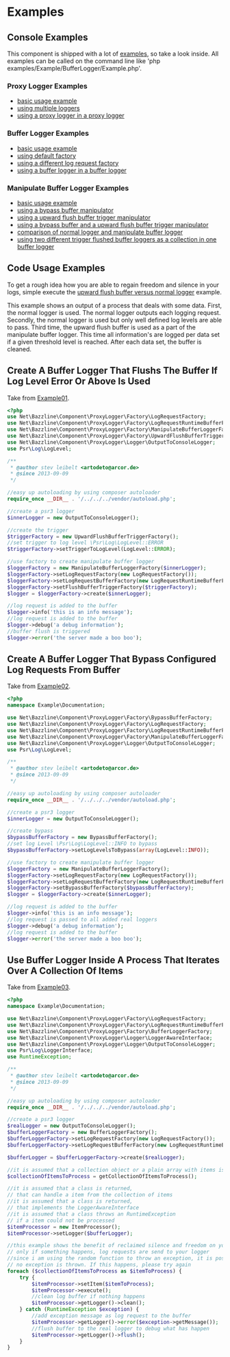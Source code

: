 # Examples

## Console Examples

This component is shipped with a lot of [examples](https://github.com/stevleibelt/php_component_proxy_logger/tree/master/examples/Example), so take a look inside. All examples can be called on the command line like 'php examples/Example/BufferLogger/Example.php'.

### Proxy Logger Examples

* [basic usage example](https://github.com/stevleibelt/php_component_proxy_logger/blob/master/examples/Example/ProxyLogger/Example.php)
* [using multiple loggers](https://github.com/stevleibelt/php_component_proxy_logger/blob/master/examples/Example/ProxyLogger/ExampleWithTwoLoggers.php)
* [using a proxy logger in a proxy logger](https://github.com/stevleibelt/php_component_proxy_logger/blob/master/examples/Example/ProxyLogger/ExampleWithProxyLoggerInProxyLogger.php)

### Buffer Logger Examples

* [basic usage example](https://github.com/stevleibelt/php_component_proxy_logger/blob/master/examples/Example/BufferLogger/Example.php)
* [using default factory](https://github.com/stevleibelt/php_component_proxy_logger/blob/master/examples/Example/BufferLogger/ExampleWithDefaultBufferLoggerFactory.php)
* [using a different log request factory](https://github.com/stevleibelt/php_component_proxy_logger/blob/master/examples/Example/BufferLogger/ExampleWithDateTimePrefixedMessageLogRequest.php)
* [using a buffer logger in a buffer logger](https://github.com/stevleibelt/php_component_proxy_logger/blob/master/examples/Example/BufferLogger/ExampleWithBufferLoggerInBufferLoggerBufferLoggerInBufferLogger.php)

### Manipulate Buffer Logger Examples

* [basic usage example](https://github.com/stevleibelt/php_component_proxy_logger/blob/master/examples/Example/ManipulateBufferLogger/Example.php)
* [using a bypass buffer manipulator](https://github.com/stevleibelt/php_component_proxy_logger/blob/master/examples/Example/ManipulateBufferLogger/ExampleWithBypassBuffer.php)
* [using a upward flush buffer trigger manipulator](https://github.com/stevleibelt/php_component_proxy_logger/blob/master/examples/Example/ManipulateBufferLogger/ExampleWithUpwardFlushBufferTrigger.php)
* [using a bypass buffer and a upward flush buffer trigger manipulator](https://github.com/stevleibelt/php_component_proxy_logger/blob/master/examples/Example/ManipulateBufferLogger/ExampleWithBypassBufferAndUpwardFlushBufferTrigger.php)
* [comparison of normal logger and manipulate buffer logger](https://github.com/stevleibelt/php_component_proxy_logger/blob/master/examples/Example/ManipulateBufferLogger/ExampleWithUpwardFlushBufferTriggerVersusNormalLogger.php)
* [using two different trigger flushed buffer loggers as a collection in one buffer logger](https://github.com/stevleibelt/php_component_proxy_logger/blob/master/examples/Example/ManipulateBufferLogger/ExampleWithTwoManipulateBufferLoggerInOneBufferLogger.php)

## Code Usage Examples

To get a rough idea how you are able to regain freedom and silence in your logs, simple execute the [upward flush buffer versus normal logger](https://github.com/stevleibelt/php_component_proxy_logger/blob/master/examples/Example/ManipulateBufferLogger/ExampleWithUpwardFlushBufferTriggerVersusNormalLogger.php) example.

This example shows an output of a process that deals with some data. First, the normal logger is used. The normal logger outputs each logging request. Secondly, the normal logger is used but only well defined log levels are able to pass. Third time, the upward flush buffer is used as a part of the manipulate buffer logger. This time all information's are logged per data set if a given threshold level is reached. After each data set, the buffer is cleaned.

## Create A Buffer Logger That Flushs The Buffer If Log Level Error Or Above Is Used

Take from [Example01](https://github.com/stevleibelt/php_component_proxy_logger/blob/master/examples/Example/Documentation/Example01.php).

```php
<?php
use Net\Bazzline\Component\ProxyLogger\Factory\LogRequestFactory;
use Net\Bazzline\Component\ProxyLogger\Factory\LogRequestRuntimeBufferFactory;
use Net\Bazzline\Component\ProxyLogger\Factory\ManipulateBufferLoggerFactory;
use Net\Bazzline\Component\ProxyLogger\Factory\UpwardFlushBufferTriggerFactory;
use Net\Bazzline\Component\ProxyLogger\Logger\OutputToConsoleLogger;
use Psr\Log\LogLevel;

/**
 * @author stev leibelt <artodeto@arcor.de>
 * @since 2013-09-09
 */

//easy up autoloading by using composer autoloader
require_once __DIR__ . '/../../../vendor/autoload.php';

//create a psr3 logger
$innerLogger = new OutputToConsoleLogger();

//create the trigger
$triggerFactory = new UpwardFlushBufferTriggerFactory();
//set trigger to log level \Psr\Log\LogLevel::ERROR
$triggerFactory->setTriggerToLogLevel(LogLevel::ERROR);

//use factory to create manipulate buffer logger
$loggerFactory = new ManipulateBufferLoggerFactory($innerLogger);
$loggerFactory->setLogRequestFactory(new LogRequestFactory());
$loggerFactory->setLogRequestBufferFactory(new LogRequestRuntimeBufferFactory());
$loggerFactory->setFlushBufferTriggerFactory($triggerFactory);
$logger = $loggerFactory->create($innerLogger);

//log request is added to the buffer
$logger->info('this is an info message');
//log request is added to the buffer
$logger->debug('a debug information');
//buffer flush is triggered
$logger->error('the server made a boo boo');
```

## Create A Buffer Logger That Bypass Configured Log Requests From Buffer

Take from [Example02](https://github.com/stevleibelt/php_component_proxy_logger/blob/master/examples/Example/Documentation/Example02.php).

```php
<?php
namespace Example\Documentation;

use Net\Bazzline\Component\ProxyLogger\Factory\BypassBufferFactory;
use Net\Bazzline\Component\ProxyLogger\Factory\LogRequestFactory;
use Net\Bazzline\Component\ProxyLogger\Factory\LogRequestRuntimeBufferFactory;
use Net\Bazzline\Component\ProxyLogger\Factory\ManipulateBufferLoggerFactory;
use Net\Bazzline\Component\ProxyLogger\Logger\OutputToConsoleLogger;
use Psr\Log\LogLevel;

/**
 * @author stev leibelt <artodeto@arcor.de>
 * @since 2013-09-09
 */

//easy up autoloading by using composer autoloader
require_once __DIR__ . '/../../../vendor/autoload.php';

//create a psr3 logger
$innerLogger = new OutputToConsoleLogger();

//create bypass
$bypassBufferFactory = new BypassBufferFactory();
//set log Level \Psr\Log\LogLevel::INFO to bypass
$bypassBufferFactory->setLogLevelsToBypass(array(LogLevel::INFO));

//use factory to create manipulate buffer logger
$loggerFactory = new ManipulateBufferLoggerFactory();
$loggerFactory->setLogRequestFactory(new LogRequestFactory());
$loggerFactory->setLogRequestBufferFactory(new LogRequestRuntimeBufferFactory());
$loggerFactory->setBypassBufferFactory($bypassBufferFactory);
$logger = $loggerFactory->create($innerLogger);

//log request is added to the buffer
$logger->info('this is an info message');
//log request is passed to all added real loggers
$logger->debug('a debug information');
//log request is added to the buffer
$logger->error('the server made a boo boo');
```

## Use Buffer Logger Inside A Process That Iterates Over A Collection Of Items

Take from [Example03](https://github.com/stevleibelt/php_component_proxy_logger/blob/master/examples/Example/Documentation/Example03.php).

```php
<?php
namespace Example\Documentation;

use Net\Bazzline\Component\ProxyLogger\Factory\LogRequestFactory;
use Net\Bazzline\Component\ProxyLogger\Factory\LogRequestRuntimeBufferFactory;
use Net\Bazzline\Component\ProxyLogger\Factory\BufferLoggerFactory;
use Net\Bazzline\Component\ProxyLogger\Logger\LoggerAwareInterface;
use Net\Bazzline\Component\ProxyLogger\Logger\OutputToConsoleLogger;
use Psr\Log\LoggerInterface;
use RuntimeException;

/**
 * @author stev leibelt <artodeto@arcor.de>
 * @since 2013-09-09
 */

//easy up autoloading by using composer autoloader
require_once __DIR__ . '/../../../vendor/autoload.php';

//create a psr3 logger
$realLogger = new OutputToConsoleLogger();
$bufferLoggerFactory = new BufferLoggerFactory();
$bufferLoggerFactory->setLogRequestFactory(new LogRequestFactory());
$bufferLoggerFactory->setLogRequestBufferFactory(new LogRequestRuntimeBufferFactory());

$bufferLogger = $bufferLoggerFactory->create($realLogger);

//it is assumed that a collection object or a plain array with items is returned
$collectionOfItemsToProcess = getCollectionOfItemsToProcess();

//it is assumed that a class is returned,
// that can handle a item from the collection of items
//it is assumed that a class is returned,
// that implements the LoggerAwareInterface
//it is assumed that a class throws an RuntimeException
// if a item could not be processed
$itemProcessor = new ItemProcessor();
$itemProcessor->setLogger($bufferLogger);

//this example shows the benefit of reclaimed silence and freedom on your log
// only if something happens, log requests are send to your logger
//since i am using the random function to throw an exception, it is possible that
// no exception is thrown. If this happens, please try again
foreach ($collectionOfItemsToProcess as $itemToProcess) {
    try {
        $itemProcessor->setItem($itemToProcess);
        $itemProcessor->execute();
        //clean log buffer if nothing happens
        $itemProcessor->getLogger()->clean();
    } catch (RuntimeException $exception) {
        //add exception message as log request to the buffer
        $itemProcessor->getLogger()->error($exception->getMessage());
        //flush buffer to the real logger to debug what has happen
        $itemProcessor->getLogger()->flush();
    }
}
```
